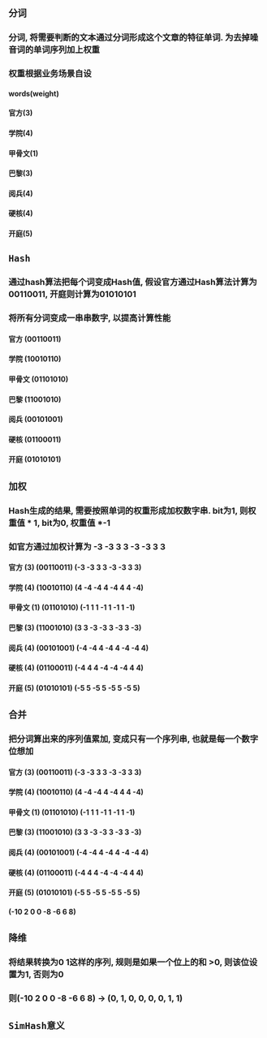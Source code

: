 ## **`分词`**
### 分词, 将需要判断的文本通过分词形成这个文章的特征单词. 为去掉噪音词的单词序列加上权重
### 权重根据业务场景自设

#### words(weight)
#### 官方(3)
#### 学院(4)
#### 甲骨文(1)
#### 巴黎(3)
#### 阅兵(4)
#### 硬核(4)
#### 开庭(5)

## **`Hash`**
### 通过hash算法把每个词变成Hash值, 假设官方通过Hash算法计算为00110011, 开庭则计算为01010101
### 将所有分词变成一串串数字, 以提高计算性能
#### 官方 (00110011)
#### 学院 (10010110)
#### 甲骨文 (01101010)
#### 巴黎 (11001010)
#### 阅兵 (00101001)
#### 硬核 (01100011)
#### 开庭 (01010101)

## **`加权`**
### Hash生成的结果, 需要按照单词的权重形成加权数字串. bit为1, 则权重值 * 1, bit为0, 权重值 *-1
### 如官方通过加权计算为 -3 -3 3 3 -3 -3 3 3
#### 官方 (3) (00110011) (-3 -3 3 3 -3 -3 3 3)
#### 学院 (4) (10010110) (4 -4 -4 4 -4 4 4 -4)
#### 甲骨文 (1) (01101010) (-1 1 1 -1 1 -1 1 -1)
#### 巴黎 (3) (11001010) (3 3 -3 -3 3 -3 3 -3)
#### 阅兵 (4) (00101001) (-4 -4 4 -4 4 -4 -4 4)
#### 硬核 (4) (01100011) (-4 4 4 -4 -4 -4 4 4)
#### 开庭 (5) (01010101) (-5 5 -5 5 -5 5 -5 5)

## **`合并`**
### 把分词算出来的序列值累加, 变成只有一个序列串, 也就是每一个数字位想加
#### 官方 (3) (00110011) (-3 -3 3 3 -3 -3 3 3)
#### 学院 (4) (10010110) (4 -4 -4 4 -4 4 4 -4)
#### 甲骨文 (1) (01101010) (-1 1 1 -1 1 -1 1 -1)
#### 巴黎 (3) (11001010) (3 3 -3 -3 3 -3 3 -3)
#### 阅兵 (4) (00101001) (-4 -4 4 -4 4 -4 -4 4)
#### 硬核 (4) (01100011) (-4 4 4 -4 -4 -4 4 4)
#### 开庭 (5) (01010101) (-5 5 -5 5 -5 5 -5 5)
#### (-10 2 0 0 -8 -6 6 8)

## **`降维`**
### 将结果转换为0 1这样的序列, 规则是如果一个位上的和 >0, 则该位设置为1, 否则为0
### 则(-10 2 0 0 -8 -6 6 8) -> (0, 1, 0, 0, 0, 0, 1, 1)

## **`SimHash意义`**